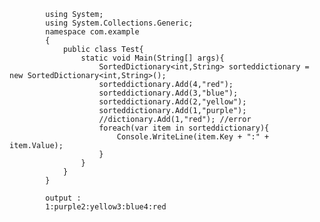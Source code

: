             using System;  
            using System.Collections.Generic;
            namespace com.example  
            {                                   
                public class Test{            
                    static void Main(String[] args){
                        SortedDictionary<int,String> sorteddictionary = new SortedDictionary<int,String>();
                        sorteddictionary.Add(4,"red");
                        sorteddictionary.Add(3,"blue");
                        sorteddictionary.Add(2,"yellow");
                        sorteddictionary.Add(1,"purple");
                        //dictionary.Add(1,"red"); //error
                        foreach(var item in sorteddictionary){
                            Console.WriteLine(item.Key + ":" + item.Value);
                        }
                    }
                }     
            }            

            output : 
            1:purple2:yellow3:blue4:red
